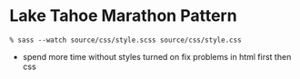 # Lake Tahoe Marathon Pattern

``` % sass --watch source/css/style.scss source/css/style.css ```

- spend more time without styles turned on fix problems in html first then css